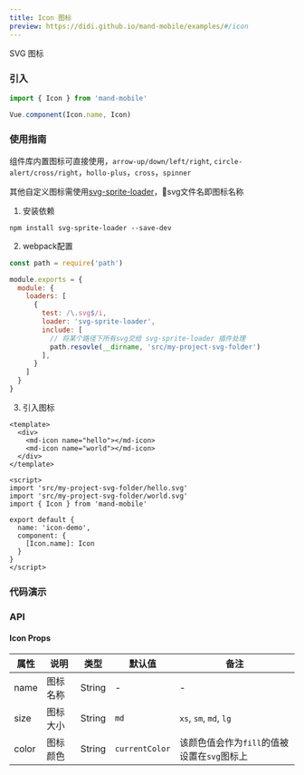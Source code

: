 ```yaml
---
title: Icon 图标
preview: https://didi.github.io/mand-mobile/examples/#/icon
---
```


SVG 图标

### 引入

```javascript
import { Icon } from 'mand-mobile'

Vue.component(Icon.name, Icon)
```

### 使用指南

组件库内置图标可直接使用，`arrow-up/down/left/right`, `circle-alert/cross/right`，`hollo-plus`，`cross`，`spinner`

其他自定义图标需使用<a href="https://github.com/kisenka/svg-sprite-loader" target="_blank">svg-sprite-loader</a>，svg文件名即图标名称

1. 安装依赖

```shell
npm install svg-sprite-loader --save-dev
```

2. webpack配置

```javascript
const path = require('path')

module.exports = {
  module: {
    loaders: [
      {
        test: /\.svg$/i,
        loader: 'svg-sprite-loader',
        include: [
          // 将某个路径下所有svg交给 svg-sprite-loader 插件处理
          path.resovle(__dirname, 'src/my-project-svg-folder')
        ],
      }
    ]
  }
}
```
3. 引入图标

```vue
<template>
  <div>
    <md-icon name="hello"></md-icon>
    <md-icon name="world"></md-icon>
  </div>
</template>

<script>
import 'src/my-project-svg-folder/hello.svg'
import 'src/my-project-svg-folder/world.svg'
import { Icon } from 'mand-mobile'

export default {
  name: 'icon-demo',
  component: {
    [Icon.name]: Icon
  }
}
</script>
```

### 代码演示
<!-- DEMO -->

### API

#### Icon Props
|属性 | 说明 | 类型 | 默认值| 备注|
|----|-----|------|------|------|
|name|图标名称|String|-|-|
|size|图标大小|String|`md`|`xs`, `sm`, `md`, `lg`|
|color|图标颜色|String|`currentColor`|该颜色值会作为`fill`的值被设置在`svg`图标上|
